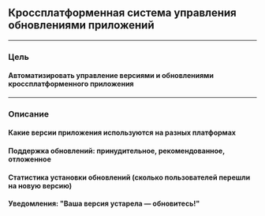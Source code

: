 ## Кроссплатформенная система управления обновлениями приложений

---

### Цель
#### Автоматизировать управление версиями и обновлениями кроссплатформенного приложения

---

### Описание
#### Какие версии приложения используются на разных платформах
#### Поддержка обновлений: принудительное, рекомендованное, отложенное
#### Статистика установки обновлений (сколько пользователей перешли на новую версию)
#### Уведомления: "Ваша версия устарела — обновитесь!"
